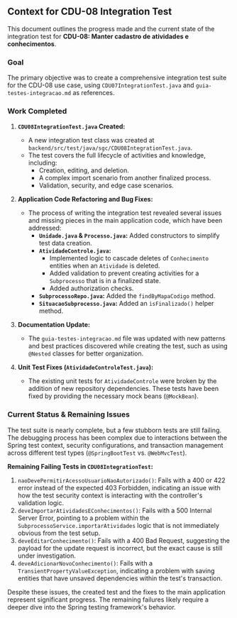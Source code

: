 ## Context for CDU-08 Integration Test

This document outlines the progress made and the current state of the integration test for **CDU-08: Manter cadastro de atividades e conhecimentos**.

### Goal

The primary objective was to create a comprehensive integration test suite for the CDU-08 use case, using `CDU07IntegrationTest.java` and `guia-testes-integracao.md` as references.

### Work Completed

1.  **`CDU08IntegrationTest.java` Created:**
    *   A new integration test class was created at `backend/src/test/java/sgc/CDU08IntegrationTest.java`.
    *   The test covers the full lifecycle of activities and knowledge, including:
        *   Creation, editing, and deletion.
        *   A complex import scenario from another finalized process.
        *   Validation, security, and edge case scenarios.

2.  **Application Code Refactoring and Bug Fixes:**
    *   The process of writing the integration test revealed several issues and missing pieces in the main application code, which have been addressed:
        *   **`Unidade.java` & `Processo.java`:** Added constructors to simplify test data creation.
        *   **`AtividadeControle.java`:**
            *   Implemented logic to cascade deletes of `Conhecimento` entities when an `Atividade` is deleted.
            *   Added validation to prevent creating activities for a `Subprocesso` that is in a finalized state.
            *   Added authorization checks.
        *   **`SubprocessoRepo.java`:** Added the `findByMapaCodigo` method.
        *   **`SituacaoSubprocesso.java`:** Added an `isFinalizado()` helper method.

3.  **Documentation Update:**
    *   The `guia-testes-integracao.md` file was updated with new patterns and best practices discovered while creating the test, such as using `@Nested` classes for better organization.

4.  **Unit Test Fixes (`AtividadeControleTest.java`):**
    *   The existing unit tests for `AtividadeControle` were broken by the addition of new repository dependencies. These tests have been fixed by providing the necessary mock beans (`@MockBean`).

### Current Status & Remaining Issues

The test suite is nearly complete, but a few stubborn tests are still failing. The debugging process has been complex due to interactions between the Spring test context, security configurations, and transaction management across different test types (`@SpringBootTest` vs. `@WebMvcTest`).

**Remaining Failing Tests in `CDU08IntegrationTest`:**

1.  `naoDevePermitirAcessoUsuarioNaoAutorizado()`: Fails with a 400 or 422 error instead of the expected 403 Forbidden, indicating an issue with how the test security context is interacting with the controller's validation logic.
2.  `deveImportarAtividadesEConhecimentos()`: Fails with a 500 Internal Server Error, pointing to a problem within the `SubprocessoService.importarAtividades` logic that is not immediately obvious from the test setup.
3.  `deveEditarConhecimento()`: Fails with a 400 Bad Request, suggesting the payload for the update request is incorrect, but the exact cause is still under investigation.
4.  `deveAdicionarNovoConhecimento()`: Fails with a `TransientPropertyValueException`, indicating a problem with saving entities that have unsaved dependencies within the test's transaction.

Despite these issues, the created test and the fixes to the main application represent significant progress. The remaining failures likely require a deeper dive into the Spring testing framework's behavior.